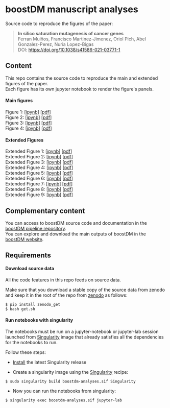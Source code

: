 # boostDM manuscript analyses

Source code to reproduce the figures of the paper:

> **In silico saturation mutagenesis of cancer genes**<br> 
  Ferran Muiños, Francisco Martinez-Jimenez, Oriol Pich, Abel Gonzalez-Perez, Nuria Lopez-Bigas<br>
  DOI: https://doi.org/10.1038/s41586-021-03771-1

## Content

This repo contains the source code to reproduce the main and extended figures of the paper.<br>
Each figure has its own jupyter notebook to render the figure's panels.<br>

#### Main figures
Figure 1: [[ipynb](https://nbviewer.jupyter.org/github/bbglab/boostdm-analyses/blob/master/Figure1/display_panels_Figure1.ipynb)] [[pdf](https://github.com/bbglab/boostdm-analyses/blob/master/figures_paper/Figure1.pdf)]<br>
Figure 2: [[ipynb](https://nbviewer.jupyter.org/github/bbglab/boostdm-analyses/blob/master/Figure2/display_panels_Figure2.ipynb)] [[pdf](https://github.com/bbglab/boostdm-analyses/blob/master/figures_paper/Figure2.pdf)]<br>
Figure 3: [[ipynb](https://nbviewer.jupyter.org/github/bbglab/boostdm-analyses/blob/master/Figure3/display_panels_Figure3.ipynb)] [[pdf](https://github.com/bbglab/boostdm-analyses/blob/master/figures_paper/Figure3.pdf)]<br>
Figure 4: [[ipynb](https://nbviewer.jupyter.org/github/bbglab/boostdm-analyses/blob/master/Figure4/display_panels_Figure4.ipynb)] [[pdf](https://github.com/bbglab/boostdm-analyses/blob/master/figures_paper/Figure4.pdf)]<br>

#### Extended Figures

Extended Figure 1: [[ipynb](https://nbviewer.jupyter.org/github/bbglab/boostdm-analyses/blob/master/Extended_Figure_1/display_panels_Extended_Figure_1.ipynb)] [[pdf](https://github.com/bbglab/boostdm-analyses/blob/master/figures_paper/Extended_Figure1.pdf)]<br>
Extended Figure 2: [[ipynb](https://nbviewer.jupyter.org/github/bbglab/boostdm-analyses/blob/master/Extended_Figure_2/display_panels_Extended_Figure_2.ipynb)] [[pdf](https://github.com/bbglab/boostdm-analyses/blob/master/figures_paper/Extended_Figure2.pdf)]<br>
Extended Figure 3: [[ipynb](https://nbviewer.jupyter.org/github/bbglab/boostdm-analyses/blob/master/Extended_Figure_3/display_panels_Extended_Figure_3.ipynb)] [[pdf](https://github.com/bbglab/boostdm-analyses/blob/master/figures_paper/Extended_Figure3.pdf)]<br>
Extended Figure 4: [[ipynb](https://nbviewer.jupyter.org/github/bbglab/boostdm-analyses/blob/master/Extended_Figure_4/display_panels_Extended_Figure_4.ipynb)] [[pdf](https://github.com/bbglab/boostdm-analyses/blob/master/figures_paper/Extended_Figure4.pdf)]<br>
Extended Figure 5: [[ipynb](https://nbviewer.jupyter.org/github/bbglab/boostdm-analyses/blob/master/Extended_Figure_5/display_panels_Extended_Figure_5.ipynb)] [[pdf](https://github.com/bbglab/boostdm-analyses/blob/master/figures_paper/Extended_Figure5.pdf)]<br>
Extended Figure 6: [[ipynb](https://nbviewer.jupyter.org/github/bbglab/boostdm-analyses/blob/master/Extended_Figure_6/display_panels_Extended_Figure_6.ipynb)] [[pdf](https://github.com/bbglab/boostdm-analyses/blob/master/figures_paper/Extended_Figure6.pdf)]<br>
Extended Figure 7: [[ipynb](https://nbviewer.jupyter.org/github/bbglab/boostdm-analyses/blob/master/Extended_Figure_7/display_panels_Extended_Figure_7.ipynb)] [[pdf](https://github.com/bbglab/boostdm-analyses/blob/master/figures_paper/Extended_Figure7.pdf)]<br>
Extended Figure 8: [[ipynb](https://nbviewer.jupyter.org/github/bbglab/boostdm-analyses/blob/master/Extended_Figure_8/display_panels_Extended_Figure_8.ipynb)] [[pdf](https://github.com/bbglab/boostdm-analyses/blob/master/figures_paper/Extended_Figure8.pdf)]<br>
Extended Figure 9: [[ipynb](https://nbviewer.jupyter.org/github/bbglab/boostdm-analyses/blob/master/Extended_Figure_9/display_panels_Extended_Figure_9.ipynb)] [[pdf](https://github.com/bbglab/boostdm-analyses/blob/master/figures_paper/Extended_Figure9.pdf)]<br>

## Complementary content

You can access to boostDM source code and documentation in the [boostDM pipeline repository](XXXX).<br>
You can explore and download the main outputs of boostDM in the [boostDM website](https://www.intogen.org/boostdm).<br>

## Requirements

#### Download source data

All the code features in this repo feeds on source data. 

Make sure that you download a stable copy of the source data from zenodo and keep it in the root of the repo
from [zenodo](https://zenodo.org/) as follows:

```
$ pip install zenodo_get
$ bash get.sh
```

#### Run notebooks with singularity

The notebooks must be run on a jupyter-notebook or jupyter-lab session launched from 
[Singularity](https://sylabs.io/) image that already satisfies all the dependencies for the notebooks to run.<br>

Follow these steps:

* [Install](https://sylabs.io/guides/3.0/user-guide/installation.html#) the latest Singularity release<br>

* Create a singularity image using the [Singularity](https://github.com/bbglab/boostdm-analyses/blob/master/Singularity) recipe:

```
$ sudo singularity build boostdm-analyses.sif Singularity
```

* Now you can run the notebooks from singularity:

```
$ singularity exec boostdm-analyses.sif jupyter-lab
```
